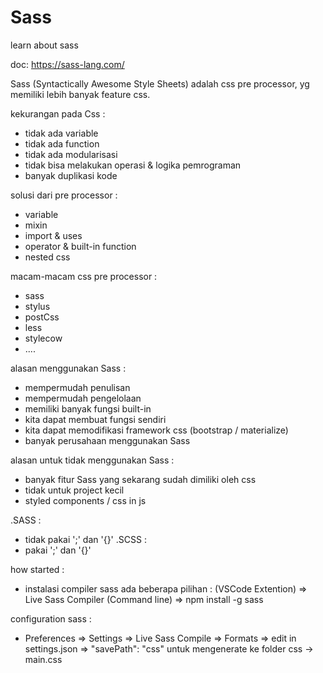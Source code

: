 # Sass
learn about sass

doc: https://sass-lang.com/

Sass (Syntactically Awesome Style Sheets) adalah css pre processor, yg memiliki lebih banyak feature css.

kekurangan pada Css :
- tidak ada variable
- tidak ada function
- tidak ada modularisasi
- tidak bisa melakukan operasi & logika pemrograman
- banyak duplikasi kode

solusi dari pre processor :
- variable
- mixin
- import & uses
- operator & built-in function
- nested css

macam-macam css pre processor : 
- sass
- stylus
- postCss
- less
- stylecow
- ....

alasan menggunakan Sass : 
- mempermudah penulisan
- mempermudah pengelolaan
- memiliki banyak fungsi built-in
- kita dapat membuat fungsi sendiri
- kita dapat memodifikasi framework css (bootstrap / materialize)
- banyak perusahaan menggunakan Sass

alasan untuk tidak menggunakan Sass :
- banyak fitur Sass yang sekarang sudah dimiliki oleh css
- tidak untuk project kecil
- styled components / css in js

.SASS :
- tidak pakai ';' dan '{}'
.SCSS :
- pakai ';' dan '{}'
 
how started :
- instalasi compiler sass ada beberapa pilihan :
  (VSCode Extention) => Live Sass Compiler
  (Command line) => npm install -g sass

configuration sass :
- Preferences => Settings => Live Sass Compile => Formats => edit in settings.json => "savePath": "css"
  untuk mengenerate ke folder css -> main.css

